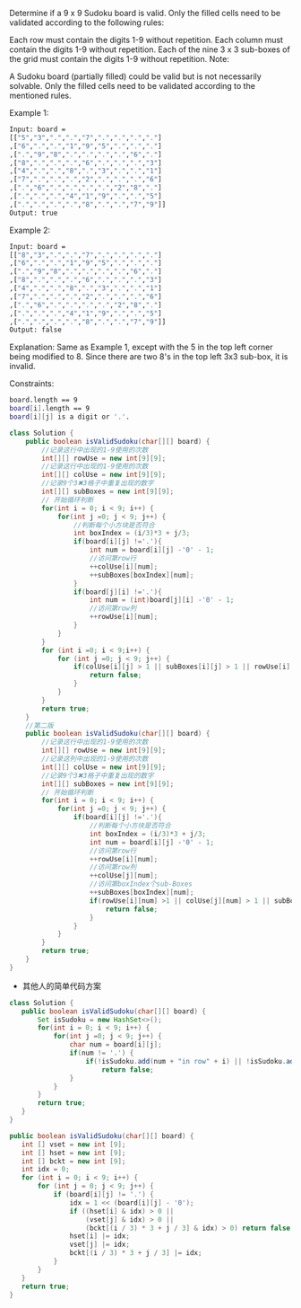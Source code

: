 Determine if a 9 x 9 Sudoku board is valid. Only the filled cells need to be validated according to the following rules:

Each row must contain the digits 1-9 without repetition.
Each column must contain the digits 1-9 without repetition.
Each of the nine 3 x 3 sub-boxes of the grid must contain the digits 1-9 without repetition.
Note:

A Sudoku board (partially filled) could be valid but is not necessarily solvable.
Only the filled cells need to be validated according to the mentioned rules.
 

Example 1:

```bash txt
Input: board = 
[["5","3",".",".","7",".",".",".","."]
,["6",".",".","1","9","5",".",".","."]
,[".","9","8",".",".",".",".","6","."]
,["8",".",".",".","6",".",".",".","3"]
,["4",".",".","8",".","3",".",".","1"]
,["7",".",".",".","2",".",".",".","6"]
,[".","6",".",".",".",".","2","8","."]
,[".",".",".","4","1","9",".",".","5"]
,[".",".",".",".","8",".",".","7","9"]]
Output: true
```
Example 2:

```bash txt
Input: board = 
[["8","3",".",".","7",".",".",".","."]
,["6",".",".","1","9","5",".",".","."]
,[".","9","8",".",".",".",".","6","."]
,["8",".",".",".","6",".",".",".","3"]
,["4",".",".","8",".","3",".",".","1"]
,["7",".",".",".","2",".",".",".","6"]
,[".","6",".",".",".",".","2","8","."]
,[".",".",".","4","1","9",".",".","5"]
,[".",".",".",".","8",".",".","7","9"]]
Output: false
```
Explanation: Same as Example 1, except with the 5 in the top left corner being modified to 8. Since there are two 8's in the top left 3x3 sub-box, it is invalid.
 

Constraints:
``` bash txt
board.length == 9
board[i].length == 9
board[i][j] is a digit or '.'.
```

```java
class Solution {
    public boolean isValidSudoku(char[][] board) {
        //记录这行中出现的1-9使用的次数
        int[][] rowUse = new int[9][9];
        //记录这行中出现的1-9使用的次数
        int[][] colUse = new int[9][9];
        //记录9个3✖3格子中重复出现的数字
        int[][] subBoxes = new int[9][9];
        // 开始循环判断
        for(int i = 0; i < 9; i++) {
            for(int j =0; j < 9; j++) {
                //判断每个小方块是否符合
                int boxIndex = (i/3)*3 + j/3;
                if(board[i][j] !='.'){
                    int num = board[i][j] -'0' - 1;
                    //访问第row行
                    ++colUse[i][num];
                    ++subBoxes[boxIndex][num];
                }
                if(board[j][i] !='.'){
                    int num = (int)board[j][i] -'0' - 1;
                    //访问第row列
                    ++rowUse[i][num];
                }
            }
        }
        for (int i =0; i < 9;i++) {
            for (int j =0; j < 9; j++) {
                if(colUse[i][j] > 1 || subBoxes[i][j] > 1 || rowUse[i][j] >1) {
                    return false;
                }
            }
        }
        return true;
    }
    //第二版
    public boolean isValidSudoku(char[][] board) {
        //记录这行中出现的1-9使用的次数
        int[][] rowUse = new int[9][9];
        //记录这列中出现的1-9使用的次数
        int[][] colUse = new int[9][9];
        //记录9个3✖3格子中重复出现的数字
        int[][] subBoxes = new int[9][9];
        // 开始循环判断
        for(int i = 0; i < 9; i++) {
            for(int j =0; j < 9; j++) {
                if(board[i][j] !='.'){
                    //判断每个小方块是否符合
                    int boxIndex = (i/3)*3 + j/3;
                    int num = board[i][j] -'0' - 1;
                    //访问第row行
                    ++rowUse[i][num];
                    //访问第row列
                    ++colUse[j][num];
                    //访问第boxIndex个sub-Boxes
                    ++subBoxes[boxIndex][num];
                    if(rowUse[i][num] >1 || colUse[j][num] > 1 || subBoxes[boxIndex][num] > 1) {
                        return false;
                    }
                }
            }
        }
        return true;
    }
}
```

 - 其他人的简单代码方案
 ```java
class Solution {
    public boolean isValidSudoku(char[][] board) {
        Set isSudoku = new HashSet<>();
        for(int i = 0; i < 9; i++) {
            for(int j =0; j < 9; j++) {
                char num = board[i][j];
                if(num != '.') {
                    if(!isSudoku.add(num + "in row" + i) || !isSudoku.add(num + "in column" + j) || !isSudoku.add(num + "in sub-boxes"  + i/3 + "-" + j/3)) 
                        return false;
                }
            }
        }
        return true;
    }
}

public boolean isValidSudoku(char[][] board) {
    int [] vset = new int [9];
    int [] hset = new int [9];
    int [] bckt = new int [9];
    int idx = 0;
    for (int i = 0; i < 9; i++) {
        for (int j = 0; j < 9; j++) {
            if (board[i][j] != '.') {
                idx = 1 << (board[i][j] - '0');
                if ((hset[i] & idx) > 0 ||
                    (vset[j] & idx) > 0 ||
                    (bckt[(i / 3) * 3 + j / 3] & idx) > 0) return false;
                hset[i] |= idx;
                vset[j] |= idx;
                bckt[(i / 3) * 3 + j / 3] |= idx;
            }
        }
    }
    return true;
}
```
